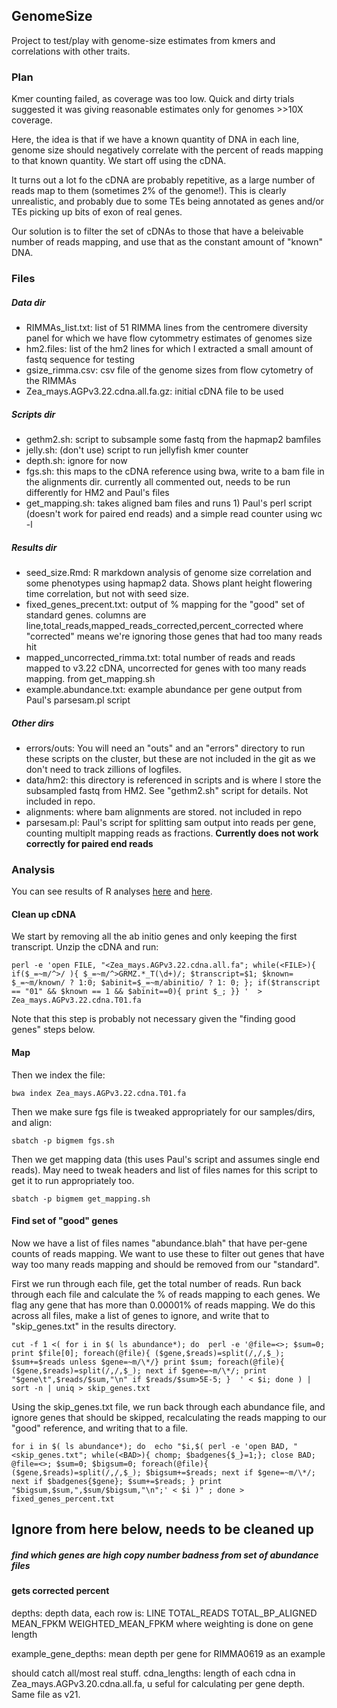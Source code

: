## GenomeSize

Project to test/play with genome-size estimates from kmers and correlations with other traits.

### Plan

Kmer counting failed, as coverage was too low. Quick and dirty trials suggested it was giving reasonable estimates only for genomes >>10X coverage.


Here, the idea is that if we have a known quantity of DNA in each line, genome size should negatively correlate with the percent of reads mapping to that known quantity.  We start off using the cDNA.

It turns out a lot fo the cDNA are probably repetitive, as a large number of reads map to them (sometimes 2% of the genome!).  This is clearly unrealistic, and probably due to some TEs being annotated as genes and/or TEs picking up bits of exon of real genes.

Our solution is to filter the set of cDNAs to those that have a beleivable number of reads mapping, and use that as the constant amount of "known" DNA.



### Files

##### Data dir

* RIMMAs_list.txt: list of 51 RIMMA lines from the centromere diversity panel for which we have flow cytommetry estimates of genomes size
* hm2.files: list of the hm2 lines for which I extracted a small amount of fastq sequence for testing
* gsize_rimma.csv: csv file of the genome sizes from flow cytometry of the RIMMAs
* Zea_mays.AGPv3.22.cdna.all.fa.gz: initial cDNA file to be used

##### Scripts dir

* gethm2.sh: script to subsample some fastq from the hapmap2 bamfiles
* jelly.sh: (don't use) script to run jellyfish kmer counter
* depth.sh: ignore for now
* fgs.sh: this maps to the cDNA reference using bwa, write to a bam file in the alignments dir. currently all commented out, needs to be run differently for HM2 and Paul's files
* get_mapping.sh: takes aligned bam files and runs 1) Paul's perl script (doesn't work for paired end reads) and a simple read counter using wc -l

##### Results dir
* seed_size.Rmd: R markdown analysis of genome size correlation and some phenotypes using hapmap2 data. Shows plant height flowering time correlation, but not with seed size.
* fixed_genes_precent.txt: output of % mapping for the "good" set of standard genes.  columns are line,total_reads,mapped_reads_corrected,percent_corrected where "corrected" means we're ignoring those genes that had too many reads hit
* mapped_uncorrected_rimma.txt: total number of reads and reads mapped to v3.22 cDNA, uncorrected for genes with too many reads mapping. from get_mapping.sh
* example.abundance.txt: example abundance per gene output from Paul's parsesam.pl script

##### Other dirs

* errors/outs: You will need an "outs" and an "errors" directory to run these scripts on the cluster, but these are not included in the git as we don't need to track zillions of logfiles.
* data/hm2: this directory is referenced in scripts and is where I store the subsampled fastq from HM2. See "gethm2.sh" script for details. Not included in repo.
* alignments: where bam alignments are stored. not included in repo
* parsesam.pl: Paul's script for splitting sam output into reads per gene, counting multiplt mapping reads as fractions. **Currently does not work correctly for paired end reads**


### Analysis

You can see results of R analyses [here](http://rpubs.com/rossibarra/24500) and [here](http://rpubs.com/rossibarra/24404).

#### Clean up cDNA

We start by removing all the ab initio genes and only keeping the first transcript. Unzip the cDNA and run:

	perl -e 'open FILE, "<Zea_mays.AGPv3.22.cdna.all.fa"; while(<FILE>){ if($_=~m/^>/ ){ $_=~m/^>GRMZ.*_T(\d+)/; $transcript=$1; $known= $_=~m/known/ ? 1:0; $abinit=$_=~m/abinitio/ ? 1: 0; }; if($transcript == "01" && $known == 1 && $abinit==0){ print $_; }} '  > Zea_mays.AGPv3.22.cdna.T01.fa
	
Note that this step is probably not necessary given the "finding good genes" steps below.

#### Map

Then we index the file:

	bwa index Zea_mays.AGPv3.22.cdna.T01.fa

Then we make sure fgs file is tweaked appropriately for our samples/dirs, and align:

	sbatch -p bigmem fgs.sh

Then we get mapping data (this uses Paul's script and assumes single end reads). May need to tweak headers and list of files names for this script to get it to run appropriately too.

	sbatch -p bigmem get_mapping.sh

#### Find set of "good" genes


Now we have a list of files names "abundance.blah" that have per-gene counts of reads mapping. We want to use these to filter out genes that have way too many reads mapping and should be removed from our "standard".

First we run through each file, get the total number of reads. Run back through each file and calculate the % of reads mapping to each genes.  We flag any gene that has more than 0.00001% of reads mapping.  We do this across all files, make a list of genes to ignore, and write that to "skip_genes.txt" in the results directory.

	cut -f 1 <( for i in $( ls abundance*); do  perl -e '@file=<>; $sum=0; print $file[0]; foreach(@file){ ($gene,$reads)=split(/,/,$_); $sum+=$reads unless $gene=~m/\*/} print $sum; foreach(@file){ ($gene,$reads)=split(/,/,$_); next if $gene=~m/\*/; print "$gene\t",$reads/$sum,"\n" if $reads/$sum>5E-5; }  ' < $i; done ) | sort -n | uniq > skip_genes.txt	
Using the skip_genes.txt file, we run back through each abundance file, and ignore genes that should be skipped, recalculating the reads mapping to our "good" reference, and writing that to a file.

	for i in $( ls abundance*); do  echo "$i,$( perl -e 'open BAD, "<skip_genes.txt"; while(<BAD>){ chomp; $badgenes{$_}=1;}; close BAD; @file=<>; $sum=0; $bigsum=0; foreach(@file){ ($gene,$reads)=split(/,/,$_); $bigsum+=$reads; next if $gene=~m/\*/; next if $badgenes{$gene}; $sum+=$reads; } print "$bigsum,$sum,",$sum/$bigsum,"\n";' < $i )" ; done > fixed_genes_percent.txt



## Ignore from here below, needs to be cleaned up



##### find which genes are high copy number badness from set of abundance files



#### gets corrected percent


depths: depth data, each row is: LINE TOTAL_READS TOTAL_BP_ALIGNED MEAN_FPKM WEIGHTED_MEAN_FPKM where weighting is done on gene length

example_gene_depths: mean depth per gene for RIMMA0619 as an example

should catch all/most real stuff.
cdna_lengths: length of each cdna in Zea_mays.AGPv3.20.cdna.all.fa, u seful for calculating per gene depth. Same file as v21.

